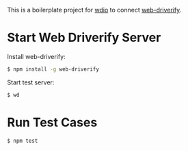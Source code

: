 This is a boilerplate project for [wdio][wdio] to connect [web-driverify][web-driverify].

# Start Web Driverify Server

Install web-driverify:

```bash
$ npm install -g web-driverify
```

Start test server:

```bash
$ wd
```

# Run Test Cases

```bash
$ npm test
```

[wdio]: http://webdriver.io
[web-driverify]: https://github.com/web-driverify/web-driverify
